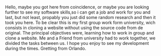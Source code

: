 Hello, maybe you got here from coincidence, or maybe you are looking further to see my software skills,so i can get a job and work for you and  last, but not least,
propably you just did some random research and then it took you here.
To be clear this is my first group work form university, wich consists in cloning a website without using the source code from de original.
The principal objectives were, learning how to work in group and clone a website.
Me and a Friend from university had to work together, we divided the tasks between us.
I hope you enjoy to see my development during the times.
Gretting from Orlando.
